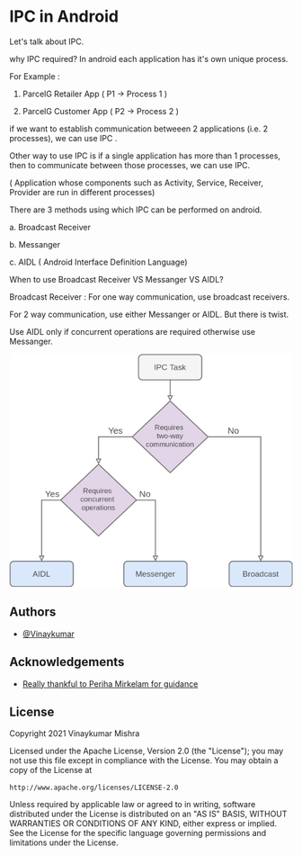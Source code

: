 
# IPC in Android
Let's talk about IPC.

why IPC required?
In android each application has it's own unique process.

For Example :

1. ParcelG Retailer App ( P1 -> Process 1 )

2. ParcelG Customer App ( P2 -> Process 2 )

if we want to establish communication betweeen 2 applications
(i.e. 2 processes), we can use IPC .

Other way to use IPC is if a single application has more than 1 processes,
then to communicate between those processes, we can use IPC.

( Application whose components such as Activity, Service, Receiver, Provider are run in different processes)


There are 3 methods using which IPC can be performed on android.

a. Broadcast Receiver

b. Messanger

c. AIDL ( Android Interface Definition Language)


When to use  Broadcast Receiver VS Messanger VS AIDL?


Broadcast Receiver : For one way communication, use broadcast receivers.

For 2 way communication, use either Messanger or AIDL.
But there is twist.

Use AIDL only if concurrent operations are required otherwise use Messanger.

![Logo](https://github.com/vinaykumar2197/IPCServer-Android/blob/main/ipc_communication_android.png)


## Authors

- [@Vinaykumar](https://www.github.com/vinaykumar2197)


## Acknowledgements

- [Really thankful to Periha Mirkelam for guidance ](https://github.com/perihanmirkelam)

## License
Copyright 2021 Vinaykumar Mishra

Licensed under the Apache License, Version 2.0 (the "License");
you may not use this file except in compliance with the License.
You may obtain a copy of the License at

    http://www.apache.org/licenses/LICENSE-2.0

Unless required by applicable law or agreed to in writing, software
distributed under the License is distributed on an "AS IS" BASIS,
WITHOUT WARRANTIES OR CONDITIONS OF ANY KIND, either express or implied.
See the License for the specific language governing permissions and
limitations under the License.


    
